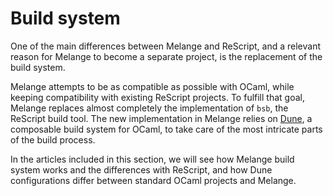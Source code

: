 <h1 data-nav-order="600">Build system</h1>

One of the main differences between Melange and ReScript, and a relevant reason for Melange to become a separate project, is the replacement of the build system.

Melange attempts to be as compatible as possible with OCaml, while keeping compatibility with existing ReScript projects. To fulfill that goal, Melange replaces almost completely the implementation of `bsb`, the ReScript build tool. The new implementation in Melange relies on [Dune](https://dune.build/), a composable build system for OCaml, to take care of the most intricate parts of the build process.

In the articles included in this section, we will see how Melange build system works and the differences with ReScript, and how Dune configurations differ between standard OCaml projects and Melange.
